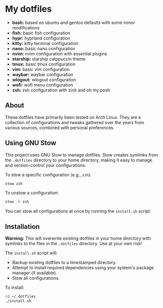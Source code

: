 # My dotfiles
* **bash:** based on ubuntu and gentoo defaults with some minor modifications
* **fish:** basic fish configuration
* **hypr:** hyprland configuration
* **kitty:** kitty terminal configuration
* **nano:** basic nano configuration
* **nvim:** nvim configuration with essential plugins
* **starship:** starship catppuccin theme
* **tmux:** basic tmux configuration
* **vim:** basic vim configuration
* **waybar:** waybar configuration
* **wlogout:** wlogout configuration
* **wofi:** wofi menu configuration
* **zsh:** zsh configuration with zinit and oh my posh

## About
These dotfiles have primarily been tested on Arch Linux. They are a collection of configurations and tweaks gathered over the years from various sources, combined with personal preferences.

## Using GNU Stow
This project uses GNU Stow to manage dotfiles. Stow creates symlinks from the `.dotfiles` directory to your home directory, making it easy to manage and version-control your configurations.

To stow a specific configuration (e.g., `zsh`):
```bash
stow zsh
```

To unstow a configuration:
```bash
stow -D zsh
```

You can stow all configurations at once by running the `install.sh` script.

## Installation
**Warning:** This will overwrite existing dotfiles in your home directory with symlinks to the files in the `.dotfiles` directory. Use at your own risk!

The `install.sh` script will:
- Backup existing dotfiles to a timestamped directory.
- Attempt to install required dependencies using your system's package manager (if available).
- Stow all configurations.

To install:
```bash
cd ~/.dotfiles
./install.sh
```
